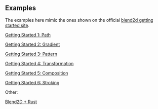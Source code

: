## Examples

The examples here mimic the ones shown on the official [blend2d getting started site](https://blend2d.com/getting-started.html).

[Getting Started 1: Path](./path.rs)

[Getting Started 2: Gradient](./gradient.rs)

[Getting Started 3: Pattern](./pattern.rs)

[Getting Started 4: Transformation](./transformation.rs)

[Getting Started 5: Composition](./composition.rs)

[Getting Started 6: Stroking](./stroking.rs)

Other:

[Blend2D + Rust](./rust_bl_logo.rs)

